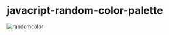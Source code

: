 # javacript-random-color-palette

![randomcolor](https://user-images.githubusercontent.com/109351417/207004066-ffac6337-80db-4f88-8eea-87c7ef64caa2.gif)

